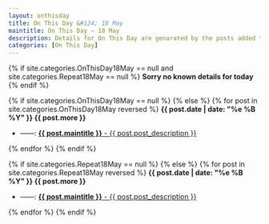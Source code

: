 ```yaml
---
layout: onthisday
title: On This Day &#124; 18 May
maintitle: On This Day — 18 May
description: Details for On This Day are genarated by the posts added to the website so the content is subject to changes/updates over time.
categories: [On This Day]
---
```


{% if site.categories.OnThisDay18May == null and site.categories.Repeat18May == null %}
<strong>Sorry no known details for today</strong>
{% endif %}

{% if site.categories.OnThisDay18May == null %}
{% else %}
{% for post in site.categories.OnThisDay18May reversed %}
<strong>{{ post.date | date: "%e %B %Y" }} {{ post.more }}</strong>
<ul>
<li> ——: <a href="{{ post.url }}"><strong>{{ post.maintitle }}</strong> - {{ post.post_description }}</a></li>
</ul>
{% endfor %}
{% endif %}

{% if site.categories.Repeat18May == null %}
{% else %}
{% for post in site.categories.Repeat18May reversed %}
<strong>{{ post.date | date: "%e %B %Y" }} {{ post.more }}</strong>
<ul>
<li> ——: <a href="{{ post.url }}"><strong>{{ post.maintitle }}</strong> - {{ post.post_description }}</a></li>
</ul>
{% endfor %}
{% endif %}

